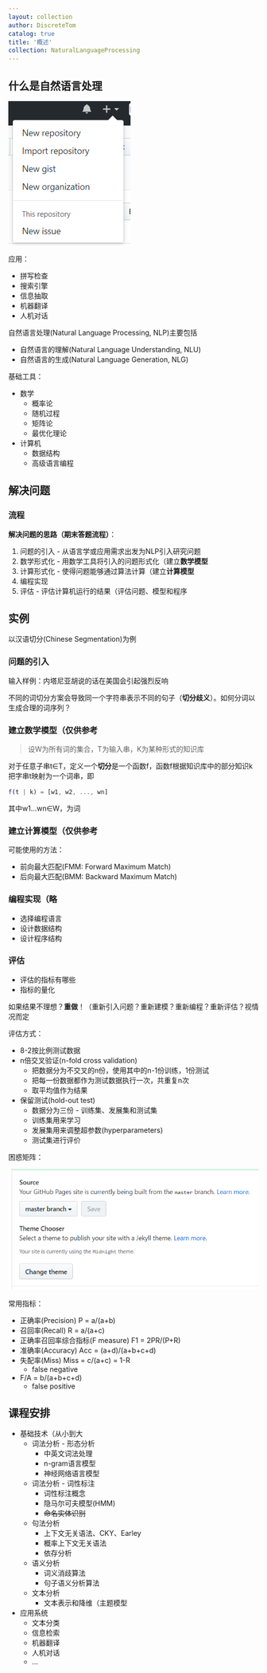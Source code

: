 ```yaml
---
layout: collection
author: DiscreteTom
catalog: true
title: '概述'
collection: NaturalLanguageProcessing
---
```


## 什么是自然语言处理

![1-1](../img/1-1.png)

应用：
- 拼写检查
- 搜索引擎
- 信息抽取
- 机器翻译
- 人机对话

自然语言处理(Natural Language Processing, NLP)主要包括
- 自然语言的理解(Natural Language Understanding, NLU)
- 自然语言的生成(Natural Language Generation, NLG)

基础工具：
- 数学
  - 概率论
  - 随机过程
  - 矩阵论
  - 最优化理论
- 计算机
  - 数据结构
  - 高级语言编程

## 解决问题

### 流程

**解决问题的思路（期末答题流程）**：
1. 问题的引入 - 从语言学或应用需求出发为NLP引入研究问题
2. 数学形式化 - 用数学工具将引入的问题形式化（建立**数学模型**
3. 计算形式化 - 使得问题能够通过算法计算（建立**计算模型**
4. 编程实现
5. 评估 - 评估计算机运行的结果（评估问题、模型和程序

## 实例

以汉语切分(Chinese Segmentation)为例

### 问题的引入

输入样例：内塔尼亚胡说的话在美国会引起强烈反响

不同的词切分方案会导致同一个字符串表示不同的句子（**切分歧义**）。如何分词以生成合理的词序列？

### 建立数学模型（仅供参考

>设W为所有词的集合，T为输入串，K为某种形式的知识库

对于任意子串t∈T，定义一个**切分**是一个函数f，函数f根据知识库中的部分知识k把字串t映射为一个词串，即

```js
f(t | k) = [w1, w2, ..., wn]
```

其中w1...wn∈W，为词

### 建立计算模型（仅供参考

可能使用的方法：
- 前向最大匹配(FMM: Forward Maximum Match)
- 后向最大匹配(BMM: Backward Maximum Match)

### 编程实现（略

- 选择编程语言
- 设计数据结构
- 设计程序结构

### 评估

- 评估的指标有哪些
- 指标的量化

如果结果不理想？**重做**！（重新引入问题？重新建模？重新编程？重新评估？视情况而定

评估方式：
- 8-2按比例测试数据
- n倍交叉验证(n-fold cross validation)
  - 把数据分为不交叉的n份，使用其中的n-1份训练，1份测试
  - 把每一份数据都作为测试数据执行一次，共重复n次
  - 取平均值作为结果
- 保留测试(hold-out test)
  - 数据分为三份 - 训练集、发展集和测试集
  - 训练集用来学习
  - 发展集用来调整超参数(hyperparameters)
  - 测试集进行评价

困惑矩阵：

![1-2](../img/1-2.png)

常用指标：
- 正确率(Precision) P = a/(a+b)
- 召回率(Recall) R = a/(a+c)
- 正确率召回率综合指标(F measure) F1 = 2PR/(P+R)
- 准确率(Accuracy) Acc = (a+d)/(a+b+c+d)
- 失配率(Miss) Miss = c/(a+c) = 1-R
  - false negative
- F/A = b/(a+b+c+d)
  - false positive

## 课程安排

- 基础技术（从小到大
  - 词法分析 - 形态分析
    - 中英文词法处理
    - n-gram语言模型
    - 神经网络语言模型
  - 词法分析 - 词性标注
    - 词性标注概念
    - 隐马尔可夫模型(HMM)
    - ~~命名实体识别~~
  - 句法分析
    - 上下文无关语法、CKY、Earley
    - 概率上下文无关语法
    - 依存分析
  - 语义分析
    - 词义消歧算法
    - 句子语义分析算法
  - 文本分析
    - 文本表示和降维（主题模型
- 应用系统
  - 文本分类
  - 信息检索
  - 机器翻译
  - 人机对话
  - ...

